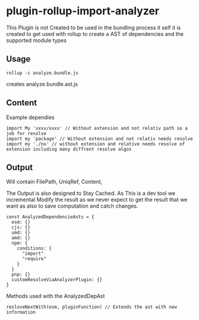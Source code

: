 # plugin-rollup-import-analyzer
This Plugin is not Created to be used in the bundling process it self it is created to get used with rollup to create a AST of dependencies and the supported module types





## Usage
```
rollup -c analyze.bundle.js
```

creates analyze.bundle.ast.js

## Content
Example dependies
```
import My 'xxxx/xxxx' // Without extension and not relativ path so a job for resolve
import my 'package' // Without extension and not relativ needs resolve
import my './no' // without extension and relative needs resolve of extension including many diffrent resolve algos

```

## Output
Will contain FilePath, UniqRef, Content, 

The Output is also designed to Stay Cached. As This is a dev tool we incremental Modify the result as we 
never expect to get the result that we want as also to save computation and catch changes.
```
const AnalyzedDependencieAsts = {
  esm: {}
  cjs: {}
  umd: {}
  amd: {}
  npm: {
    conditions: {
      "import"
      "require"
    }
  }
  pnp: {}
  customResolveViaAnalyzerPlugin: {}
}
```

Methods used with the AnalyzedDepAst
```
resloveNextWith(esm, pluginFunction) // Extends the ast with new information
```
